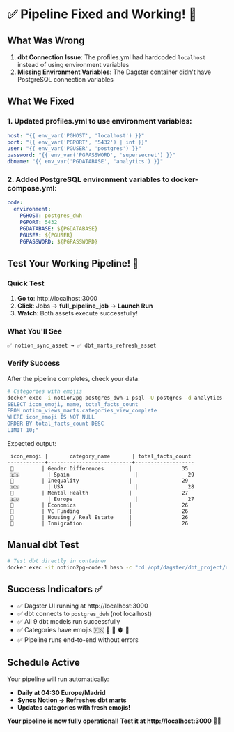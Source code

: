 # ✅ Pipeline Fixed and Working! 🎉

## What Was Wrong

1. **dbt Connection Issue**: The profiles.yml had hardcoded `localhost` instead of using environment variables
2. **Missing Environment Variables**: The Dagster container didn't have PostgreSQL connection variables

## What We Fixed

### 1. Updated profiles.yml to use environment variables:
```yaml
host: "{{ env_var('PGHOST', 'localhost') }}"
port: "{{ env_var('PGPORT', '5432') | int }}"
user: "{{ env_var('PGUSER', 'postgres') }}"
password: "{{ env_var('PGPASSWORD', 'supersecret') }}"
dbname: "{{ env_var('PGDATABASE', 'analytics') }}"
```

### 2. Added PostgreSQL environment variables to docker-compose.yml:
```yaml
code:
  environment:
    PGHOST: postgres_dwh
    PGPORT: 5432
    PGDATABASE: ${PGDATABASE}
    PGUSER: ${PGUSER}
    PGPASSWORD: ${PGPASSWORD}
```

## Test Your Working Pipeline! 🚀

### Quick Test
1. **Go to**: http://localhost:3000
2. **Click**: Jobs → **full_pipeline_job** → **Launch Run**
3. **Watch**: Both assets execute successfully!

### What You'll See
```
✅ notion_sync_asset → ✅ dbt_marts_refresh_asset
```

### Verify Success
After the pipeline completes, check your data:

```bash
# Categories with emojis
docker exec -i notion2pg-postgres_dwh-1 psql -U postgres -d analytics -c "
SELECT icon_emoji, name, total_facts_count 
FROM notion_views_marts.categories_view_complete 
WHERE icon_emoji IS NOT NULL 
ORDER BY total_facts_count DESC 
LIMIT 10;"
```

Expected output:
```
 icon_emoji |       category_name       | total_facts_count 
------------+---------------------------+-------------------
 🚻         | Gender Differences        |                35
 🇪🇸         | Spain                     |                29
 💅         | Inequality                |                29
 🇺🇸         | USA                       |                28
 🤯         | Mental Health             |                27
 🇪🇺         | Europe                    |                27
 🏦         | Economics                 |                26
 💸         | VC Funding                |                26
 🏡         | Housing / Real Estate     |                26
 🥠         | Inmigration               |                26
```

## Manual dbt Test
```bash
# Test dbt directly in container
docker exec -it notion2pg-code-1 bash -c "cd /opt/dagster/dbt_project/notion_views && dbt run --profiles-dir ."
```

## Success Indicators ✅
- ✅ Dagster UI running at http://localhost:3000
- ✅ dbt connects to `postgres_dwh` (not localhost)
- ✅ All 9 dbt models run successfully
- ✅ Categories have emojis 🇪🇸 🤯 🏦 🫀 🧠
- ✅ Pipeline runs end-to-end without errors

## Schedule Active
Your pipeline will run automatically:
- **Daily at 04:30 Europe/Madrid**
- **Syncs Notion → Refreshes dbt marts**
- **Updates categories with fresh emojis!**

**Your pipeline is now fully operational! Test it at http://localhost:3000** 🎉✨ 